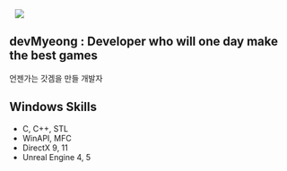 <div>
    <img 
        src="https://img.shields.io/github/followers/devMyeong?label=devMyeong%20Followers&style=social"
        style="height : auto; margin-left : 10px; margin-right : 10px;"/>
</div>

## devMyeong : Developer who will one day make the best games

언젠가는 갓겜을 만들 개발자

## Windows Skills

- C, C++, STL
- WinAPI, MFC
- DirectX 9, 11
- Unreal Engine 4, 5

<!--
**devMyeong/devMyeong** is a ✨ _special_ ✨ repository because its `README.md` (this file) appears on your GitHub profile.

Here are some ideas to get you started:

- 🔭 I’m currently working on ...
- 🌱 I’m currently learning ...
- 👯 I’m looking to collaborate on ...
- 🤔 I’m looking for help with ...
- 💬 Ask me about ...
- 📫 How to reach me: ...
- 😄 Pronouns: ...
- ⚡ Fun fact: ...
-->
